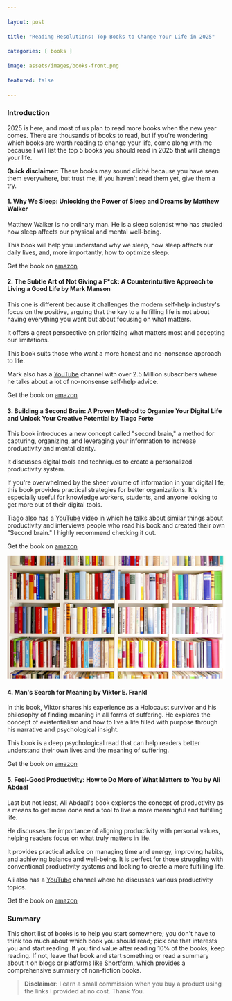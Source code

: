 ```yaml
---

layout: post

title: "Reading Resolutions: Top Books to Change Your Life in 2025"

categories: [ books ]

image: assets/images/books-front.png

featured: false

---
```

### Introduction

2025 is here, and most of us plan to read more books when the new year comes. There are thousands of books to read, but if you're wondering which books are worth reading to change your life, come along with me because I will list the top 5 books you should read in 2025 that will change your life.

**Quick disclaimer:** These books may sound cliché because you have seen them everywhere, but trust me, if you haven't read them yet, give them a try.

#### 1. Why We Sleep: Unlocking the Power of Sleep and Dreams by Matthew Walker

Matthew Walker is no ordinary man. He is a sleep scientist who has studied how sleep affects our physical and mental well-being.

This book will help you understand why we sleep, how sleep affects our daily lives, and, more importantly, how to optimize sleep.

Get the book on [amazon](https://amzn.to/3BkuW9Z)

#### 2. The Subtle Art of Not Giving a F\*ck: A Counterintuitive Approach to Living a Good Life by Mark Manson

This one is different because it challenges the modern self-help industry's focus on the positive, arguing that the key to a fulfilling life is not about having everything you want but about focusing on what matters.

It offers a great perspective on prioritizing what matters most and accepting our limitations.

This book suits those who want a more honest and no-nonsense approach to life.

Mark also has a [YouTube](https://www.youtube.com/@IAmMarkManson) channel with over 2.5 Million subscribers where he talks about a lot of no-nonsense self-help advice.

Get the book on [amazon](https://amzn.to/3D6I0QP)

#### 3. Building a Second Brain: A Proven Method to Organize Your Digital Life and Unlock Your Creative Potential by Tiago Forte

This book introduces a new concept called "second brain," a method for capturing, organizing, and leveraging your information to increase productivity and mental clarity.

It discusses digital tools and techniques to create a personalized productivity system.

If you're overwhelmed by the sheer volume of information in your digital life, this book provides practical strategies for better organizations. It's especially useful for knowledge workers, students, and anyone looking to get more out of their digital tools.

Tiago also has a [YouTube](https://www.youtube.com/@TiagoForte) video in which he talks about similar things about productivity and interviews people who read his book and created their own "Second brain." I highly recommend checking it out.

Get the book on [amazon](https://amzn.to/49tLn0s)

![colorful books](/assets/images/books-color.png)

#### 4. Man's Search for Meaning by Viktor E. Frankl

In this book, Viktor shares his experience as a Holocaust survivor and his philosophy of finding meaning in all forms of suffering. He explores the concept of existentialism and how to live a life filled with purpose through his narrative and psychological insight.

This book is a deep psychological read that can help readers better understand their own lives and the meaning of suffering.

Get the book on [amazon](https://amzn.to/3OLmC64)

#### 5. Feel-Good Productivity: How to Do More of What Matters to You by Ali Abdaal

Last but not least, Ali Abdaal's book explores the concept of productivity as a means to get more done and a tool to live a more meaningful and fulfilling life.

He discusses the importance of aligning productivity with personal values, helping readers focus on what truly matters in life.

It provides practical advice on managing time and energy, improving habits, and achieving balance and well-being. It is perfect for those struggling with conventional productivity systems and looking to create a more fulfilling life.

Ali also has a [YouTube](https://www.youtube.com/@aliabdaal) channel where he discusses various productivity topics.

Get the book on [amazon](https://amzn.to/3Zhlzji)

### Summary

This short list of books is to help you start somewhere; you don't have to think too much about which book you should read; pick one that interests you and start reading. If you find value after reading 10% of the books, keep reading. If not, leave that book and start something or read a summary about it on blogs or platforms like [Shortform](https://www.shortform.com/), which provides a comprehensive summary of non-fiction books.

> **Disclaimer**: I earn a small commission when you buy a product using the links I provided at no cost. Thank You.

